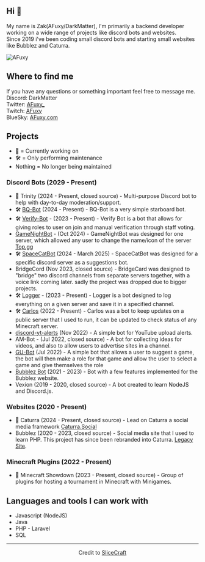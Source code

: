 ## Hi 👋
My name is Zak(AFuxy/DarkMatter), I'm primarily a backend developer working on a wide range of projects like discord bots and websites.  
Since 2019 i've been coding small discord bots and starting small websites like Bubblez and Caturra.  
  
<img src="https://komarev.com/ghpvc/?username=AFuxy" alt="AFuxy" />

## Where to find me
If you have any questions or something important feel free to message me.  
Discord: DarkMatter  
Twitter: [AFuxy_](https://x.com/AFuxy_)  
Twitch: [AFuxy](https://twitch.tv/AFuxy)  
BlueSky: [AFuxy.com](https://bsky.app/profile/afuxy.com)  

## Projects
- 🚧 = Currently working on
- 🛠️ = Only performing maintenance
- Nothing = No longer being maintained

### Discord Bots (2029 - Present)
- 🚧 Trinity (2024 - Present, closed source) - Multi-purpose Discord bot to help with day-to-day moderation/support.
- 🛠️ [BQ-Bot](https://github.com/AFuxy/BQ-Bot) (2024 - Present) - BQ-Bot is a very simple starboard bot.
- 🛠️ [Verify-Bot](https://github.com/AFuxy/Verify-Bot) - (2023 - Present) - Verify Bot is a bot that allows for giving roles to user on join and manual verification through staff voting.
- [GameNightBot](https://github.com/AFuxy/GameNightBot) - (Oct 2024) - GameNightBot was designed for one server, which allowed any user to change the name/icon of the server [Top.gg](https://top.gg/bot/722875819176755261)
- 🛠️ [SpaceCatBot](https://github.com/AFuxy/SpaceCatBot) (2024 - March 2025) - SpaceCatBot was designed for a specific discord server as a suggestions bot.
- BridgeCord (Nov 2023, closed source) - BridgeCard was designed to "bridge" two discord channels from separate servers together, with a voice link coming later. sadly the project was dropped due to bigger projects.
- 🛠️ [Logger](https://github.com/AFuxy/Logger) - (2023 - Present) - Logger is a bot designed to log everything on a given server and save it in a specified channel.
- 🛠️ [Carlos](https://github.com/AFuxy/Carlos) (2022 - Present) - Carlos was a bot to keep updates on a public server that I used to run, it can be updated to check status of any Minecraft server.
- [discord-yt-alerts](https://github.com/AFuxy/discord-yt-alerts) (Nov 2022) - A simple bot for YouTube upload alerts.
- AM-Bot - (Jul 2022, closed source) - A bot for collecting ideas for videos, and also to allow users to advertise sites in a channel.
- [GU-Bot](https://github.com/AFuxy/GU-bot) (Jul 2022) - A simple bot that allows a user to suggest a game, the bot will then make a role for that game and allow the user to select a game and give themselves the role
- [Bubblez Bot](https://github.com/ProjectBubblez/bubblez-bot) (2021 - 2023) - Bot with a few features implemented for the Bubblez website.
- Vexion (2019 - 2020, closed source) - A bot created to learn NodeJS and Discord.js.

### Websites (2020 - Present)
- 🚧 Caturra (2024 - Present, closed source) - Lead on Caturra a social media framework [Caturra.Social](https://caturra.social)
- Bubblez (2020 - 2023, closed source) - Social media site that I used to learn PHP. This project has since been rebranded into Caturra. [Legacy Site](https://bubblez.app).

### Minecraft Plugins (2022 - Present)
- 🚧 Minecraft Showdown (2023 - Present, closed source) - Group of plugins for hosting a tournament in Minecraft with Minigames.

## Languages and tools I can work with
- Javascript (NodeJS)
- Java
- PHP - Laravel
- SQL


---
<p align="center">Credit to <a href="https://github.com/SliceCraft/SliceCraft">SliceCraft</a> </p>
